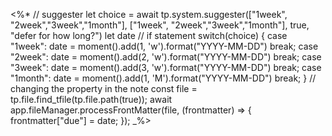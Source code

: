 <%* 
// suggester
let choice = await tp.system.suggester(["1week", "2week","3week","1month"], ["1week", "2week","3week","1month"], true, "defer for how long?")
let date
// if statement
switch(choice) {
	case "1week":
		date = moment().add(1, 'w').format("YYYY-MM-DD") 
		break;
	case "2week":
		date = moment().add(2, 'w').format("YYYY-MM-DD") 
		break;
	case "3week":
		date = moment().add(3, 'w').format("YYYY-MM-DD") 
		break;
	case "1month":
		date = moment().add(1, 'M').format("YYYY-MM-DD") 
		break;
}
// changing the property in the note
const file = tp.file.find_tfile(tp.file.path(true));
await app.fileManager.processFrontMatter(file, (frontmatter) => {
  frontmatter["due"] = date;
});
_%>